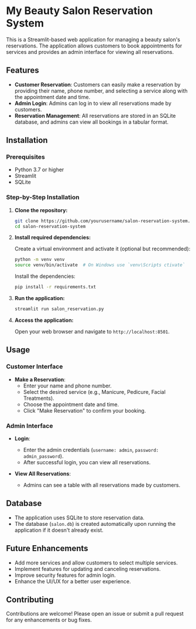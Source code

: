 
# My Beauty Salon Reservation System

This is a Streamlit-based web application for managing a beauty salon's reservations. The application allows customers to book appointments for services and provides an admin interface for viewing all reservations.

## Features

- **Customer Reservation**: Customers can easily make a reservation by providing their name, phone number, and selecting a service along with the appointment date and time.
- **Admin Login**: Admins can log in to view all reservations made by customers.
- **Reservation Management**: All reservations are stored in an SQLite database, and admins can view all bookings in a tabular format.

## Installation

### Prerequisites

- Python 3.7 or higher
- Streamlit
- SQLite

### Step-by-Step Installation

1. **Clone the repository:**

   ```bash
   git clone https://github.com/yourusername/salon-reservation-system.git
   cd salon-reservation-system
   ```

2. **Install required dependencies:**

   Create a virtual environment and activate it (optional but recommended):

   ```bash
   python -m venv venv
   source venv/bin/activate  # On Windows use `venv\Scripts ctivate`
   ```

   Install the dependencies:

   ```bash
   pip install -r requirements.txt
   ```

3. **Run the application:**

   ```bash
   streamlit run salon_reservation.py
   ```

4. **Access the application:**

   Open your web browser and navigate to `http://localhost:8501`.

## Usage

### Customer Interface

- **Make a Reservation**: 
  - Enter your name and phone number.
  - Select the desired service (e.g., Manicure, Pedicure, Facial Treatments).
  - Choose the appointment date and time.
  - Click "Make Reservation" to confirm your booking.

### Admin Interface

- **Login**: 
  - Enter the admin credentials (`username: admin`, `password: admin_password`).
  - After successful login, you can view all reservations.
  
- **View All Reservations**: 
  - Admins can see a table with all reservations made by customers.

## Database

- The application uses SQLite to store reservation data.
- The database (`salon.db`) is created automatically upon running the application if it doesn't already exist.

## Future Enhancements

- Add more services and allow customers to select multiple services.
- Implement features for updating and canceling reservations.
- Improve security features for admin login.
- Enhance the UI/UX for a better user experience.

## Contributing

Contributions are welcome! Please open an issue or submit a pull request for any enhancements or bug fixes.
